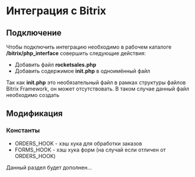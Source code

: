 # Интеграция с Bitrix

## Подключение
Чтобы подключить интеграцию необходимо в рабочем каталоге **/bitrix/php_interface** совершить следующие действия:
* Добавить файл **rocketsales.php**
* Добавить содержимое **init.php** в одноимённый файл

Так как **init.php** это необязательный файл в рамках структуры файлов Bitrix Framework, он может отсутствовать. В таком случае данный файл необходимо создать

## Модификация
### Константы
* ORDERS_HOOK - хэш хука для обработки заказов
* FORMS_HOOK - хэш хука форм (на случай если отличен от ORDERS_HOOK)

Данный раздел будет дополнен...